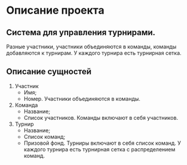 # Описание проекта

## Система для управления турнирами.

Разные участники, участники объединяются в команды, команды добавляются к турнирам. У каждого турнира есть турнирная сетка.

## Описание сущностей

1. Участник
   - Имя;
   - Номер.
Участники объединяются в команды.
2. Команда
   - Название;
   - Список участников.
Команды включают в себя участников.
3. Турнир
   - Название;
   - Список команд;
   - Призовой фонд.
Турниры включают в себя список команд. У каждого турнира есть турнирная сетка с распределением команд.
